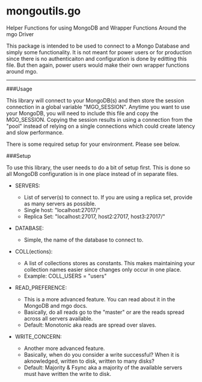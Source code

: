 # mongoutils.go
Helper Functions for using MongoDB and Wrapper Functions Around the mgo Driver

This package is intended to be used to connect to a Mongo Database and simply some functionality. It is not meant for power users or for production since there is no authenticaiton and configuration is done by editting this file.  But then again, power users would make their own wrapper functions around mgo.

---

###Usage

This library will connect to your MongoDB(s) and then store the session connection in a global variable "MGO_SESSION".  Anytime you want to use your MongoDB, you will need to include this file and copy the MGO_SESSION.  Copying the session results in using a connection from the "pool" instead of relying on a single connections which could create latency and slow performance.

There is some required setup for your environment. Please see below.

###Setup

To use this library, the user needs to do a bit of setup first.  This is done so all MongoDB configuration is in one place instead of in separate files.

- SERVERS:
	- List of server(s) to connect to. If you are using a replica set, provide as many servers as possible.
	- Single host: "localhost:27017/"
	- Replica Set: "localhost:27017, host2:27017, host3:27017/"

- DATABASE:
	- Simple, the name of the database to connect to.

- COLL(ections):
	- A list of collections stores as constants.  This makes maintaining your collection names easier since changes only occur in one place.
	- Example: COLL_USERS = "users"

- READ_PREFERENCE:
	- This is a more advanced feature.  You can read about it in the MongoDB and mgo docs.
	- Basically, do all reads go to the "master" or are the reads spread across all servers available.
	- Default: Monotonic aka reads are spread over slaves.

- WRITE_CONCERN:
	- Another more advanced feature.
	- Basically, when do you consider a write successful? When it is aknowledged, written to disk, written to many disks?
	- Default: Majority & Fsync aka a majority of the available servers must have written the write to disk.

